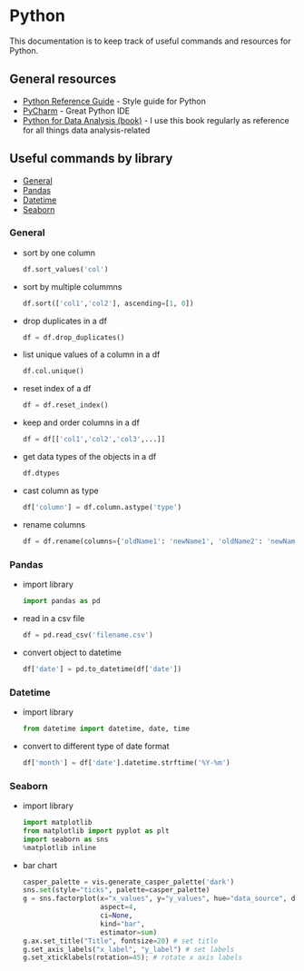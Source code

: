 # Python

This documentation is to keep track of useful commands and resources for Python.

## General resources

-	[Python Reference Guide](https://www.python.org/dev/peps/pep-0008/) - Style guide for Python
-	[PyCharm](https://www.jetbrains.com/pycharm/) - Great Python IDE
-	[Python for Data Analysis (book)](http://shop.oreilly.com/product/0636920023784.do) - I use this book regularly as reference for all things data analysis-related

## Useful commands by library

-	[General](https://github.com/margotkurfess/reference/blob/master/python.md#general)
- 	[Pandas](https://github.com/margotkurfess/reference/blob/master/python.md#pandas)
- 	[Datetime](https://github.com/margotkurfess/reference/blob/master/python.md#datetime)
- 	[Seaborn](https://github.com/margotkurfess/reference/blob/master/python.md#seaborn)

### General

-	sort by one column
	```python
	df.sort_values('col')
	```

-	sort by multiple colummns
	```python
	df.sort(['col1','col2'], ascending=[1, 0])
	```

-	drop duplicates in a df
	```python
	df = df.drop_duplicates()
	```

-	list unique values of a column in a df	
	```python
	df.col.unique()
	```

-	reset index of a df
	```python
	df = df.reset_index()
	```

-	keep and order columns in a df
	```python
	df = df[['col1','col2','col3',...]]
	```

-	get data types of the objects in a df
	```python
	df.dtypes
	```

-	cast column as type
	```python
	df['column'] = df.column.astype('type')
	```

-	rename columns
	```python
	df = df.rename(columns={'oldName1': 'newName1', 'oldName2': 'newName2'})
	```


### Pandas

-	import library
	```python
	import pandas as pd
	```

-	read in a csv file
	```python
	df = pd.read_csv('filename.csv')
	```

-	convert object to datetime
	```python
	df['date'] = pd.to_datetime(df['date'])
	```

### Datetime

-	import library
	```python
	from datetime import datetime, date, time
	```


-	convert to different type of date format
	```python
	df['month'] = df['date'].datetime.strftime('%Y-%m')
	```

### Seaborn

-	import library
	```python
	import matplotlib
	from matplotlib import pyplot as plt
	import seaborn as sns
	%matplotlib inline
	```

-	bar chart
	```python
	casper_palette = vis.generate_casper_palette('dark')
	sns.set(style="ticks", palette=casper_palette)
	g = sns.factorplot(x="x_values", y="y_values", hue="data_source", data=df,
	                   aspect=4,
	                   ci=None,
	                   kind="bar",
	                   estimator=sum)
	g.ax.set_title("Title", fontsize=20) # set title
	g.set_axis_labels("x_label", "y_label") # set labels
	g.set_xticklabels(rotation=45); # rotate x axis labels
	```
